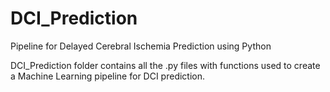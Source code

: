 # DCI_Prediction
Pipeline for Delayed Cerebral Ischemia Prediction using Python

DCI_Prediction folder contains all the .py files with functions used to create a Machine Learning pipeline for DCI prediction.
